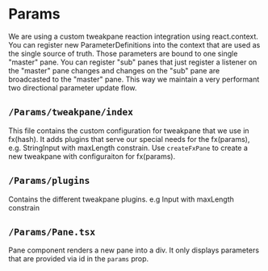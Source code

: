 # Params 

We are using a custom tweakpane reaction integration using react.context. You can register new ParameterDefinitions into the context that are used as the single source of truth. Those parameters are bound to one single "master" pane. You can register "sub" panes that just register a listener on the "master" pane changes and changes on the "sub" pane are broadcasted to the "master" pane. This way we maintain a very performant two directional parameter update flow. 

## `/Params/tweakpane/index` 

This file contains the custom configuration for tweakpane that we use in fx(hash). It adds plugins that serve our special needs for the fx(params), e.g. StringInput with maxLength constrain. Use `createFxPane` to create a new tweakpane with configuraiton for fx(params).

## `/Params/plugins`

Contains the different tweakpane plugins. e.g Input with maxLength constrain

## `/Params/Pane.tsx`

Pane component renders a new pane into a div. It only displays parameters that are provided via id in the `params` prop.
